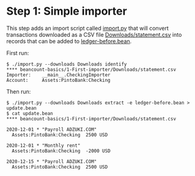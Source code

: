 # Step 1: Simple importer

This step adds an import script called [import.py](import.py) that will
convert transactions downloaded as a CSV file
[Downloads/statement.csv](Downloads/statement.csv)
into records that can be added to [ledger-before.bean](ledger-before.bean).

First run:

```console
$ ./import.py --downloads Downloads identify
**** beancount-basics/1-First-importer/Downloads/statement.csv
Importer:    __main__.CheckingImporter
Account:     Assets:PintoBank:Checking
```

Then run:

```console
$ ./import.py --downloads Downloads extract -e ledger-before.bean > update.bean
$ cat update.bean
**** beancount-basics/1-First-importer/Downloads/statement.csv

2020-12-01 * "Payroll ADZUKI.COM"
  Assets:PintoBank:Checking  2500 USD

2020-12-01 * "Monthly rent"
  Assets:PintoBank:Checking  -2000 USD

2020-12-15 * "Payroll ADZUKI.COM"
  Assets:PintoBank:Checking  2500 USD

```
